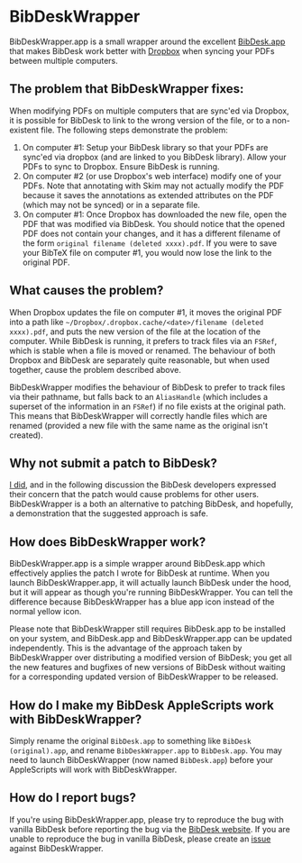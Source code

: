 # BibDeskWrapper

BibDeskWrapper.app is a small wrapper around the excellent [BibDesk.app][BibDesk] that makes BibDesk work better with [Dropbox] when syncing your PDFs between multiple computers.

## The problem that BibDeskWrapper fixes:

When modifying PDFs on multiple computers that are sync'ed via Dropbox, it is possible for BibDesk to link to the wrong version of the file, or to a non-existent file.  The following steps demonstrate the problem:

1. On computer #1: Setup your BibDesk library so that your PDFs are sync'ed via dropbox (and are linked to you BibDesk library).  Allow your PDFs to sync to Dropbox.  Ensure BibDesk is running.
2. On computer #2 (or use Dropbox's web interface) modify one of your PDFs.  Note that annotating with Skim may not actually modify the PDF because it saves the annotations as extended attributes on the PDF (which may not be synced) or in a separate file.
3. On computer #1: Once Dropbox has downloaded the new file, open the PDF that was modified via BibDesk.  You should notice that the opened PDF does not contain your changes, and it has a different filename of the form `original filename (deleted xxxx).pdf`.  If you were to save your BibTeX file on computer #1, you would now lose the link to the original PDF.

## What causes the problem?

When Dropbox updates the file on computer #1, it moves the original PDF into a path like `~/Dropbox/.dropbox.cache/<date>/filename (deleted xxxx).pdf`, and puts the new version of the file at the location of the computer.  While BibDesk is running, it prefers to track files via an `FSRef`, which is stable when a file is moved or renamed.  The behaviour of both Dropbox and BibDesk are separately quite reasonable, but when used together, cause the problem described above.

BibDeskWrapper modifies the behaviour of BibDesk to prefer to track files via their pathname, but falls back to an `AliasHandle` (which includes a superset of the information in an `FSRef`) if no file exists at the original path.  This means that BibDeskWrapper will correctly handle files which are renamed (provided a new file with the same name as the original isn't created).

## Why not submit a patch to BibDesk?

[I did][patch-to-bibdesk], and in the following discussion the BibDesk developers expressed their concern that the patch would cause problems for other users.  BibDeskWrapper is a both an alternative to patching BibDesk, and hopefully, a demonstration that the suggested approach is safe.

## How does BibDeskWrapper work?

BibDeskWrapper.app is a simple wrapper around BibDesk.app which effectively applies the patch I wrote for BibDesk at runtime.  When you launch BibDeskWrapper.app, it will actually launch BibDesk under the hood, but it will appear as though you're running BibDeskWrapper.  You can tell the difference because BibDeskWrapper has a blue app icon instead of the normal yellow icon.

Please note that BibDeskWrapper still requires BibDesk.app to be installed on your system, and BibDesk.app and BibDeskWrapper.app can be updated independently.  This is the advantage of the approach taken by BibDeskWrapper over distributing a modified version of BibDesk; you get all the new features and bugfixes of new versions of BibDesk without waiting for a corresponding updated version of BibDeskWrapper to be released.

## How do I make my BibDesk AppleScripts work with BibDeskWrapper?

Simply rename the original `BibDesk.app` to something like `BibDesk (original).app`, and rename `BibDeskWrapper.app` to `BibDesk.app`.  You may need to launch BibDeskWrapper (now named `BibDesk.app`) before your AppleScripts will work with BibDeskWrapper.

## How do I report bugs?

If you're using BibDeskWrapper.app, please try to reproduce the bug with vanilla BibDesk before reporting the bug via the [BibDesk website][BibDesk].  If you are unable to reproduce the bug in vanilla BibDesk, please create an [issue][GitHubIssues] against BibDeskWrapper.



[BibDesk]: http://bibdesk.sourceforge.net
[Dropbox]: http://www.dropbox.com
[patch-to-bibdesk]: http://sourceforge.net/p/bibdesk/mailman/message/30367586/
[GitHubIssues]: https://github.com/GrahamDennis/BibDeskWrapper/issues